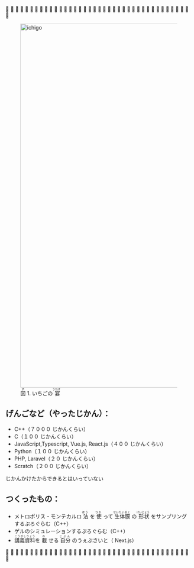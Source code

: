  🍓 🍓 🍓 🍓 🍓 🍓 🍓 🍓 🍓 🍓 🍓 🍓 🍓 🍓 🍓 🍓 🍓 🍓 🍓 🍓 🍓 🍓 🍓 🍓 🍓 🍓 🍓 🍓 🍓 🍓 🍓 🍓 🍓 🍓 🍓 🍓 🍓 🍓 🍓 

<figure id="ichigo">
<img width="985" alt="ichigo" src="https://user-images.githubusercontent.com/36974933/116362903-899a6300-a83d-11eb-86c1-5c28de66e8e4.png">
<figcaption><ruby>
<rb>図</rb>
<rp>（</rp>
<rt>ず</rt>
<rp>）</rp>1. いちごの<ruby>
<rb>宴</rb>
<rp>（</rp>
<rt>うたげ</rt>
<rp>）</rp></figcaption>
</figure>

## げんごなど（やったじかん）：
- C++（７０００ じかんくらい）
- C（１００ じかんくらい）
- JavaScript,Typescript, Vue.js, React.js（４００ じかんくらい）
- Python（１００ じかんくらい）
- PHP, Laravel（２０ じかんくらい）
- Scratch（２００ じかんくらい）
 
 じかんかけたからできるとはいっていない

## つくったもの：
- メトロポリス・モンテカルロ<ruby>
<rb>法</rb>
<rp>（</rp>
<rt>ほう</rt>
<rp>）</rp>
</ruby>を<ruby>
<rb>使</rb>
<rp>（</rp>
<rt>つか</rt>
<rp>）</rp>
</ruby>って<ruby>
<rb>生体膜</rb>
<rp>（</rp>
<rt>せいたいまく</rt>
<rp>）</rp>
</ruby>の<ruby>
<rb>形状</rb>
<rp>（</rp>
<rt>けいじょう</rt>
<rp>）</rp>
</ruby>をサンプリングするぷろぐらむ（C++）
- ゲルのシミュレーションするぷろぐらむ（C++）
- <ruby><rb>講義資料</rb><rp>（</rp><rt>こうぎしりょう</rt><rp>）</rp></ruby>を<ruby>
<rb>載</rb>
<rp>（</rp>
<rt>の</rt>
<rp>）</rp>
</ruby>せる<ruby>
<rb>自分</rb>
<rp>（</rp>
<rt>じぶん</rt>
<rp>）</rp>
</ruby>のうぇぶさいと（ Next.js）

🍓 🍓 🍓 🍓 🍓 🍓 🍓 🍓 🍓 🍓 🍓 🍓 🍓 🍓 🍓 🍓 🍓 🍓 🍓 🍓 🍓 🍓 🍓 🍓 🍓 🍓 🍓 🍓 🍓 🍓 🍓 🍓 🍓 🍓 🍓 🍓 🍓 🍓 🍓 
